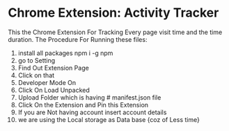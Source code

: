 # Chrome Extension: Activity Tracker
This the Chrome Extension For Tracking Every page visit time and the time duration.
The Procedure For Running these files:
1. install all packages
   npm i -g npm
2. go to Setting
3. Find Out Extension Page
4. Click on that
5. Developer Mode On
6. Click On Load Unpacked
7. Upload Folder which is having # manifest.json file
8. Click On the Extension and Pin this Extension
9. If you are Not having account insert account details
10. we are using the Local storage as Data base {coz of Less time}

